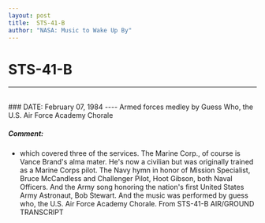 ```yaml
---
layout: post
title:  STS-41-B
author: "NASA: Music to Wake Up By"
---
```


# STS-41-B
----
<br/>
### DATE: February 07, 1984
----
Armed forces medley by Guess Who, the U.S. Air Force Academy Chorale

##### Comment:
* which covered three of the services. The Marine Corp., of course is Vance Brand's alma mater. He's now a civilian but was originally trained as a Marine Corps pilot. The Navy hymn in honor of Mission Specialist, Bruce McCandless and Challenger Pilot, Hoot Gibson, both Naval Officers. And the Army song honoring the nation's first United States Army Astronaut, Bob Stewart. And the music was performed by guess who, the U.S. Air Force Academy Chorale. From STS-41-B AIR/GROUND TRANSCRIPT
